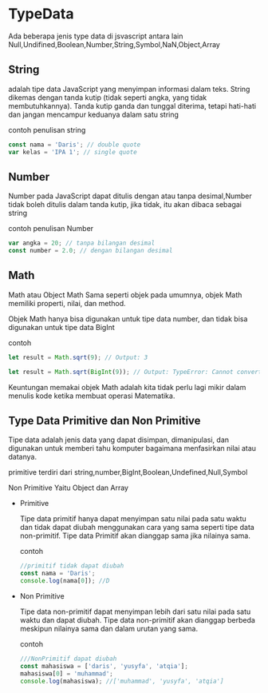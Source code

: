 # TypeData

Ada beberapa jenis type data di jsvascript antara lain Null,Undifined,Boolean,Number,String,Symbol,NaN,Object,Array

## String

adalah tipe data JavaScript yang menyimpan informasi dalam teks. String dikemas dengan tanda kutip (tidak seperti angka, yang tidak membutuhkannya). Tanda kutip ganda dan tunggal diterima, tetapi hati-hati dan jangan mencampur keduanya dalam satu string

contoh penulisan string

```js
const nama = 'Daris'; // double quote
var kelas = 'IPA 1'; // single quote
```

## Number

Number pada JavaScript dapat ditulis dengan atau tanpa desimal,Number tidak boleh ditulis dalam tanda kutip, jika tidak, itu akan dibaca sebagai string

contoh penulisan Number

```js
var angka = 20; // tanpa bilangan desimal
const number = 2.0; // dengan bilangan desimal
```

## Math

Math atau Object Math Sama seperti objek pada umumnya, objek Math memiliki properti, nilai, dan method.

Objek Math hanya bisa digunakan untuk tipe data number, dan tidak bisa digunakan untuk tipe data BigInt

contoh

```js
let result = Math.sqrt(9); // Output: 3

let result = Math.sqrt(BigInt(9)); // Output: TypeError: Cannot convert a BigInt value to a number
```

Keuntungan memakai objek Math adalah kita tidak perlu lagi mikir dalam menulis kode ketika membuat operasi Matematika.

## Type Data Primitive dan Non Primitive

Tipe data adalah jenis data yang dapat disimpan, dimanipulasi, dan digunakan untuk memberi tahu komputer bagaimana menfasirkan nilai atau datanya.

primitive terdiri dari string,number,BigInt,Boolean,Undefined,Null,Symbol

Non Primitive Yaitu Object dan Array

- Primitive

  Tipe data primitif hanya dapat menyimpan satu nilai pada satu waktu dan tidak dapat diubah menggunakan cara yang sama seperti tipe data non-primitif. Tipe data Primitif akan dianggap sama jika nilainya sama.

  contoh

  ```js
  //primitif tidak dapat diubah
  const nama = 'Daris';
  console.log(nama[0]); //D
  ```

- Non Primitive

  Tipe data non-primitif dapat menyimpan lebih dari satu nilai pada satu waktu dan dapat diubah. Tipe data non-primitif akan dianggap berbeda meskipun nilainya sama dan dalam urutan yang sama.

  contoh

  ```js
  ///NonPrimitif dapat diubah
  const mahasiswa = ['daris', 'yusyfa', 'atqia'];
  mahasiswa[0] = 'muhammad';
  console.log(mahasiswa); //['muhammad', 'yusyfa', 'atqia']
  ```
